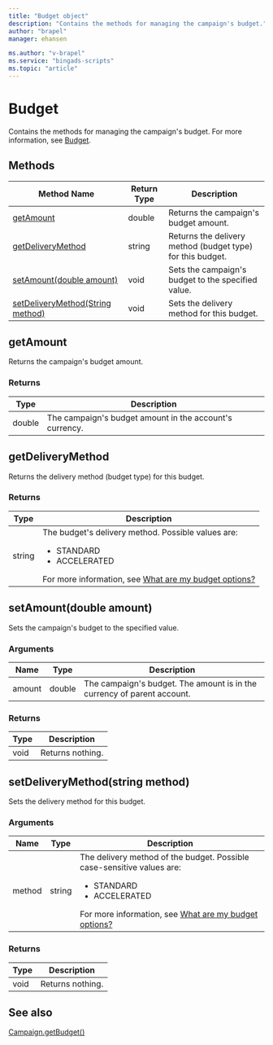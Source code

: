 ```yaml
---
title: "Budget object"
description: "Contains the methods for managing the campaign's budget."
author: "brapel"
manager: ehansen

ms.author: "v-brapel"
ms.service: "bingads-scripts"
ms.topic: "article"
---
```


# Budget
Contains the methods for managing the campaign's budget. For more information, see [Budget](/bingads/guides/entity-hierarchy-limits#budget).

## Methods
|Method Name|Return Type|Description|
|-|-|-
[getAmount](#getamount)|double|Returns the campaign's budget amount.
[getDeliveryMethod](#getdeliverymethod)|string|Returns the delivery method (budget type) for this budget.
[setAmount(double amount)](#setamount-double-amount-)|void|Sets the campaign's budget to the specified value.
[setDeliveryMethod(String method)](#setdeliverymethod-string-method-)|void|Sets the delivery method for this budget.

## <a name="getamount"></a>getAmount
Returns the campaign's budget amount.

### Returns
|Type|Description|
|-|-
double|The campaign's budget amount in the account's currency.

## <a name="getdeliverymethod"></a>getDeliveryMethod
Returns the delivery method (budget type) for this budget. 

### Returns
|Type|Description|
|-|-
string|The budget's delivery method. Possible values are:<br /><ul><li>STANDARD</li><li>ACCELERATED</li></ul>For more information, see [What are my budget options?](https://help.bingads.microsoft.com/#apex/3/en/51006/1)

## <a name="setamount-double-amount-"></a>setAmount(double amount)
Sets the campaign's budget to the specified value.

### Arguments
|Name|Type|Description|
|-|-|-
amount|double|The campaign's budget. The amount is in the currency of parent account.

### Returns
|Type|Description|
|-|-
void|Returns nothing.

## <a name="setdeliverymethod-string-method-"></a>setDeliveryMethod(string method)
Sets the delivery method for this budget. 

### Arguments
|Name|Type|Description|
|-|-|-
method|string|The delivery method of the budget. Possible case-sensitive values are:<ul><li>STANDARD</li><li>ACCELERATED</li></ul>For more information, see [What are my budget options?](https://help.bingads.microsoft.com/#apex/3/en/51006/1)

### Returns
|Type|Description|
|-|-
void|Returns nothing.


## See also

[Campaign.getBudget()](Campaign.md#getbudget)